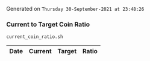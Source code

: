 Generated on `Thursday 30-September-2021 at 23:48:26`

### Current to Target Coin Ratio
`current_coin_ratio.sh`

Date|Current|Target|Ratio
---|---|---|---

